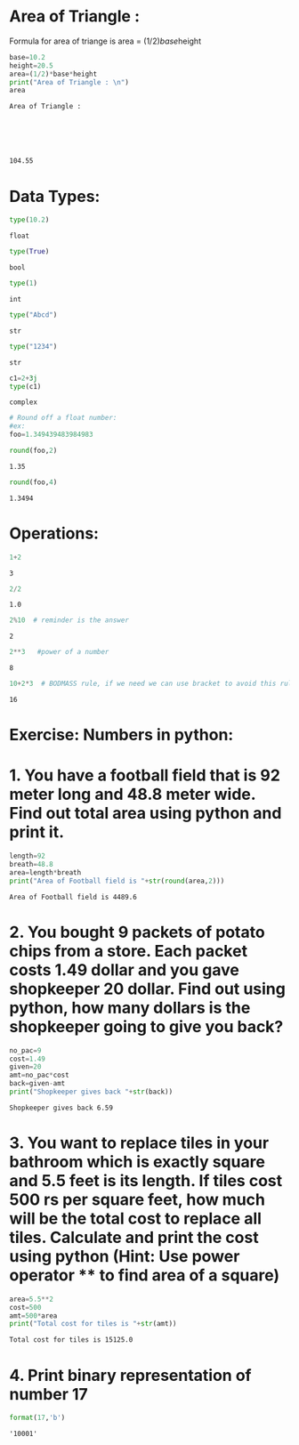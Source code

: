 # Area of Triangle :

 Formula for area of triange is area = (1/2)*base*height


```python
base=10.2
height=20.5
area=(1/2)*base*height
print("Area of Triangle : \n")
area
```

    Area of Triangle : 
    





    104.55



# Data Types:


```python
type(10.2)
```




    float




```python
type(True)
```




    bool




```python
type(1)
```




    int




```python
type("Abcd")
```




    str




```python
type("1234")
```




    str




```python
c1=2+3j
type(c1)
```




    complex




```python
# Round off a float number:
#ex:
foo=1.349439483984983
```


```python
round(foo,2)
```




    1.35




```python
round(foo,4)
```




    1.3494



# Operations:


```python
1+2
```




    3




```python
2/2
```




    1.0




```python
2%10  # reminder is the answer
```




    2




```python
2**3   #power of a number
```




    8




```python
10+2*3  # BODMASS rule, if we need we can use bracket to avoid this rule
```




    16



# Exercise: Numbers in python:

# 1. You have a football field that is 92 meter long and 48.8 meter wide. Find out total area using python and print it.


```python
length=92
breath=48.8
area=length*breath
print("Area of Football field is "+str(round(area,2)))
```

    Area of Football field is 4489.6


# 2. You bought 9 packets of potato chips from a store. Each packet costs 1.49 dollar and you gave shopkeeper 20 dollar. Find out using python, how many dollars is the shopkeeper going to give you back?


```python
no_pac=9
cost=1.49
given=20
amt=no_pac*cost
back=given-amt
print("Shopkeeper gives back "+str(back))
```

    Shopkeeper gives back 6.59


# 3. You want to replace tiles in your bathroom which is exactly square and 5.5 feet is its length. If tiles cost 500 rs per square feet, how much will be the total cost to replace all tiles. Calculate and print the cost using python (Hint: Use power operator ** to find area of a square)


```python
area=5.5**2
cost=500
amt=500*area
print("Total cost for tiles is "+str(amt))
```

    Total cost for tiles is 15125.0


# 4. Print binary representation of number 17


```python
format(17,'b')
```




    '10001'


